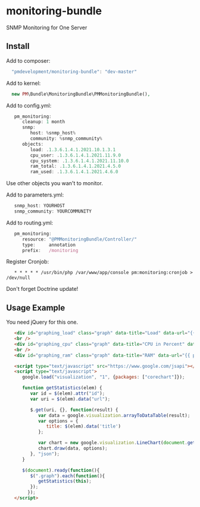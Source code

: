 monitoring-bundle
=================

SNMP Monitoring for One Server

## Install

Add to composer:

```js
  "pmdevelopment/monitoring-bundle": "dev-master"
```

Add to kernel:

```php
  new PM\Bundle\MonitoringBundle\PMMonitoringBundle(),
```

Add to config.yml:

```js
   pm_monitoring:
      cleanup: 1 month
      snmp:
         host: %snmp_host%
         community: %snmp_community%
      objects:
         load: .1.3.6.1.4.1.2021.10.1.3.1
         cpu_user: .1.3.6.1.4.1.2021.11.9.0
         cpu_system: .1.3.6.1.4.1.2021.11.10.0
         ram_total: .1.3.6.1.4.1.2021.4.5.0
         ram_used: .1.3.6.1.4.1.2021.4.6.0
```

Use other objects you wan't to monitor.


Add to parameters.yml:

```js
   snmp_host: YOURHOST
   snmp_community: YOURCOMMUNITY
```

Add to routing.yml:

```js
   pm_monitoring:
      resource: "@PMMonitoringBundle/Controller/"
      type:     annotation
      prefix:   /monitoring
```

Register Cronjob:

```
   * * * * * /usr/bin/php /var/www/app/console pm:monitoring:cronjob > /dev/null
```

Don't forget Doctrine update!

## Usage Example

You need jQuery for this one.

```html
   <div id="graphing_load" class="graph" data-title="Load" data-url="{{ path("pm_monitoring_statistic_json",{"from":"-1 day", "to":"now", "filter":"load" }) }}" style="height: 300px;"></div>
   <br />
   <div id="graphing_cpu" class="graph" data-title="CPU in Percent" data-url="{{ path("pm_monitoring_statistic_json",{"from":"-1 day", "to":"now", "filter":"cpu_user-cpu_system" }) }}" style="height: 300px;"></div>
   <br />
   <div id="graphing_ram" class="graph" data-title="RAM" data-url="{{ path("pm_monitoring_statistic_json",{"from":"-1 day", "to":"now", "filter":"ram_total-ram_used" }) }}" style="height: 300px;"></div>

   <script type="text/javascript" src="https://www.google.com/jsapi"></script>
   <script type="text/javascript">
      google.load("visualization", "1", {packages: ["corechart"]});

      function getStatistics(elem) {
         var id = $(elem).attr("id");
         var uri = $(elem).data("url");

         $.get(uri, {}, function(result) {
            var data = google.visualization.arrayToDataTable(result);
            var options = {
               title: $(elem).data('title')
            };

            var chart = new google.visualization.LineChart(document.getElementById(id));
            chart.draw(data, options);
         }, "json");
      }

      $(document).ready(function(){
         $(".graph").each(function(){
            getStatistics(this);
         });
        });
   </script>
```